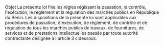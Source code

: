 Objet
La présente loi fixe les règles régissant la passation, le contrôle,
l'exécution, le règlement et la régulation des marchés publics en
République du Bénin.
Les dispositions de la présente loi sont applicables aux procédures de
passation, d'exécution, de règlement, de contrôle et de régulation de
tous les marchés publics de travaux, de fournitures, de services et de
prestations intellectuelles passés par toute autorité contractante
désignée à l'article 3 cidessous.